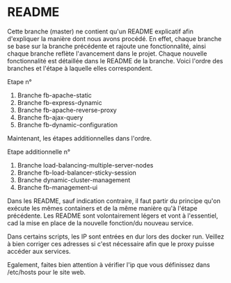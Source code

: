 # README

Cette branche (master) ne contient qu'un README explicatif afin d'expliquer la manière dont nous avons procédé. En effet, chaque branche se base sur la branche précédente et rajoute une fonctionnalité, ainsi chaque branche reflète l'avancement dans le projet. Chaque nouvelle fonctionnalité est détaillée dans le README de la branche. Voici l'ordre des branches et l'étape à laquelle elles correspondent.

Etape n°

1. Branche fb-apache-static
2. Branche fb-express-dynamic
3. Branche fb-apache-reverse-proxy
4. Branche fb-ajax-query
5. Branche fb-dynamic-configuration

Maintenant, les étapes additionnelles dans l'ordre.

Etape additionnelle n°

1. Branche load-balancing-multiple-server-nodes 
2. Branche fb-load-balancer-sticky-session
3. Branche dynamic-cluster-management
4. Branche fb-management-ui

Dans les README, sauf indication contraire, il faut partir du principe qu'on exécute les mêmes containers et de la même manière qu'à l'étape précédente. Les README sont volontairement légers et vont à l'essentiel, cad la mise en place de la nouvelle fonction/du nouveau service.

Dans certains scripts, les IP sont entrées en dur lors des docker run. Veillez à bien corriger ces adresses si c'est nécessaire afin que le proxy puisse accéder aux services.

 Egalement, faites bien attention à vérifier l'ip que vous définissez dans /etc/hosts pour le site web. 
